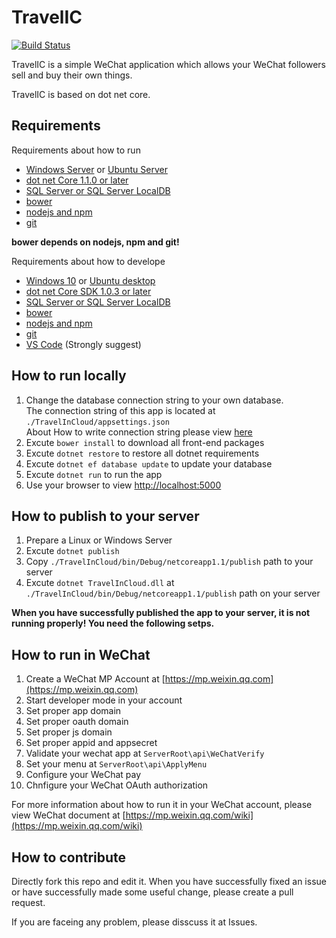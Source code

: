 # TravelIC
[![Build Status](https://travis-ci.org/Anduin2017/TravelIC.svg?branch=master)](https://travis-ci.org/Anduin2017/TravelIC)

TravelIC is a simple WeChat application which allows your WeChat followers sell and buy their own things.

TravelIC is based on dot net core.

## Requirements

Requirements about how to run
* [Windows Server](http://www.microsoft.com/en-us/cloud-platform/windows-server) or [Ubuntu Server](https://www.ubuntu.com/server)
* [dot net Core 1.1.0 or later](https://github.com/dotnet/core/tree/master/release-notes)
* [SQL Server or SQL Server LocalDB](http://www.microsoft.com/en-us/sql-server/sql-server-2016)
* [bower](https://bower.io)
* [nodejs and npm](https://nodejs.org)
* [git](https://git-scm.com)

**bower depends on nodejs, npm and git!**

Requirements about how to develope
* [Windows 10](http://www.microsoft.com/en-US/windows/) or [Ubuntu desktop](https://www.ubuntu.com/desktop)
* [dot net Core SDK 1.0.3 or later](https://github.com/dotnet/core/tree/master/release-notes)
* [SQL Server or SQL Server LocalDB](http://www.microsoft.com/en-us/sql-server/sql-server-2016)
* [bower](https://bower.io)
* [nodejs and npm](https://nodejs.org)
* [git](https://git-scm.com)
* [VS Code](https://code.visualstudio.com) (Strongly suggest)

## How to run locally

1. Change the database connection string to your own database.  
    The connection string of this app is located at `./TravelInCloud/appsettings.json`  
    About How to write connection string please view [here](https://www.connectionstrings.com/)
2. Excute `bower install` to download all front-end packages
3. Excute `dotnet restore` to restore all dotnet requirements
4. Excute `dotnet ef database update` to update your database
5. Excute `dotnet run` to run the app
6. Use your browser to view [http://localhost:5000](http://localhost:5000)

## How to publish to your server

1. Prepare a Linux or Windows Server
2. Excute `dotnet publish`
3. Copy `./TravelInCloud/bin/Debug/netcoreapp1.1/publish` path to your server
4. Excute `dotnet TravelInCloud.dll` at `./TravelInCloud/bin/Debug/netcoreapp1.1/publish` path on your server

**When you have successfully published the app to your server, it is not running properly! You need the following setps.**

## How to run in WeChat

1. Create a WeChat MP Account at [https://mp.weixin.qq.com](https://mp.weixin.qq.com)
2. Start developer mode in your account
3. Set proper app domain
4. Set proper oauth domain
5. Set proper js domain
6. Set proper appid and appsecret
7. Validate your wechat app at `ServerRoot\api\WeChatVerify`
8. Set your menu at `ServerRoot\api\ApplyMenu`
9. Configure your WeChat pay
10. Chnfigure your WeChat OAuth authorization

For more information about how to run it in your WeChat account, please view WeChat document at [https://mp.weixin.qq.com/wiki](https://mp.weixin.qq.com/wiki)

## How to contribute

Directly fork this repo and edit it. When you have successfully fixed an issue or have successfully made some useful change, please create a pull request.

If you are faceing any problem, please disscuss it at Issues.